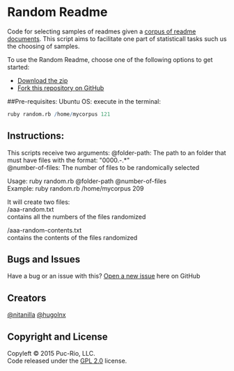 # Random Readme
Code for selecting samples of readmes given a [corpus of readme documents](http://corpus-retrieval.herokuapp.com). This script aims to facilitate one part of statisticall tasks such us the choosing of samples.

To use the Random Readme, choose one of the following options to get started:
* [Download the zip](https://github.com/nitanilla/Random-Readme/archive/master.zip)
* [Fork this repository on GitHub](https://github.com/nitanilla/Random-Readme#fork-destination-box)

##Pre-requisites:
Ubuntu OS:
execute in the terminal: 
```R
ruby random.rb /home/mycorpus 121
```

## Instructions:
This scripts receive two arguments:
  @folder-path: The path to an folder that must have files with the format: "0000.-.*"  
  @number-of-files: The number of files to be randomically selected

 Usage: ruby random.rb @folder-path @number-of-files  
 Example: ruby random.rb /home/mycorpus 209  

 It will create two files:  
   <folder-path>/aaa-random.txt  
       contains all the numbers of the files randomized

   <folder-path>/aaa-random-contents.txt  
       contains the contents of the files randomized  

## Bugs and Issues
Have a bug or an issue with this? [Open a new issue](https://github.com/nitanilla/Random-Readme/issues) here on GitHub 

## Creators
[@nitanilla](https://github.com/nitanilla)
[@hugolnx](https://github.com/hugolnx)

## Copyright and License

Copyleft © 2015 Puc-Rio, LLC.  
Code released under the [GPL 2.0](https://github.com/nitanilla/corpus-retrieval/blob/master/LICENSE) license.
